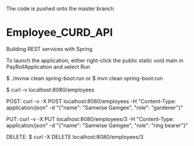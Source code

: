 The code is pushed onto the master branch
# Employee_CURD_API
Building REST services with Spring

To launch the application, either right-click the public static void main in PayRollApplication and select Run

$ ./mvnw clean spring-boot:run
or
$ mvn clean spring-boot:run


$ curl -v localhost:8080/employees


POST:
curl -v -X POST localhost:8080/employees -H "Content-Type: application/json" -d "{\"name\": \"Samwise Gamgee\", \"role\": \"gardener\"}"

PUT:
curl -v -X PUT localhost:8080/employees/3 -H "Content-Type: application/json" -d "{\"name\": \"Samwise Gamgee\", \"role\": \"ring bearer\"}"

DELETE:
$ curl -X DELETE localhost:8080/employees/3

